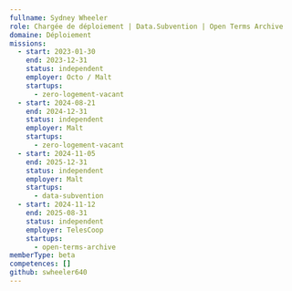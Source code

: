 ```yaml
---
fullname: Sydney Wheeler
role: Chargée de déploiement | Data.Subvention | Open Terms Archive
domaine: Déploiement
missions:
  - start: 2023-01-30
    end: 2023-12-31
    status: independent
    employer: Octo / Malt
    startups:
      - zero-logement-vacant
  - start: 2024-08-21
    end: 2024-12-31
    status: independent
    employer: Malt
    startups:
      - zero-logement-vacant
  - start: 2024-11-05
    end: 2025-12-31
    status: independent
    employer: Malt
    startups:
      - data-subvention
  - start: 2024-11-12
    end: 2025-08-31
    status: independent
    employer: TelesCoop
    startups:
      - open-terms-archive
memberType: beta
competences: []
github: swheeler640
---
```

